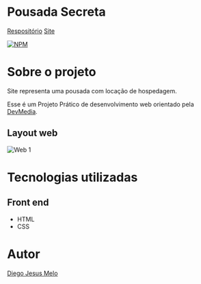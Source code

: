# Pousada Secreta
[Respositório](https://github.com/diego105xz/pousada)
[Site]([https://github.com/diego105xz/pousada](https://diego105xz.github.io/pousada/))

[![NPM](https://img.shields.io/npm/l/react)](https://github.com/diego105xz/Projeto_Blog/blob/main/LICENSE) 

# Sobre o projeto

Site representa uma pousada com locação de hospedagem.

Esse é um Projeto Prático de desenvolvimento web orientado pela [DevMedia](https://www.devmedia.com.br/).

## Layout web
![Web 1](https://github.com/diego105xz/RepositorioImg/blob/main/pousada-secreta.png)

# Tecnologias utilizadas
## Front end
- HTML
- CSS

# Autor

[Diego Jesus Melo](https://www.linkedin.com/in/diego-melo-1863971b2/)
